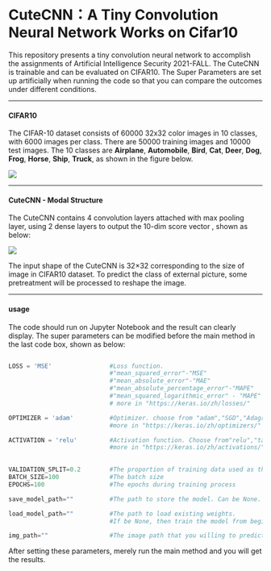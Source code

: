 # CuteCNN：A Tiny Convolution Neural Network Works on Cifar10

This repository presents a tiny convolution neural network to accomplish the assignments of Artificial Intelligence Security 2021-FALL. The CuteCNN is trainable and can be evaluated on CIFAR10. The Super Parameters are set up artificially when running the code so that you can compare the  outcomes under  different conditions.

***

#### CIFAR10

The CIFAR-10 dataset consists of 60000 32x32 color images in 10  classes, with 6000 images per class. There are 50000 training images and 10000 test images. The 10 classes are __Airplane__, __Automobile__, __Bird__, __Cat__, __Deer__, __Dog__, __Frog__, __Horse__,  __Ship__, __Truck__, as shown in the figure below.

![](C:\Users\charo\Desktop\CIFAR10.jpg)

***



#### CuteCNN - Modal Structure

The CuteCNN contains 4 convolution layers attached with max pooling layer, using 2 dense layers to output the 10-dim score vector , shown as below:

![](C:\Users\charo\Desktop\Layers.jpg)

The input shape of the CuteCNN is 32×32 corresponding to the size of image in CIFAR10 dataset. To predict the class of external picture, some pretreatment will be processed to reshape the image. 

***

#### usage

The code should run on Jupyter Notebook  and the result can clearly display. The super parameters can be modified before the main method in the last code box, shown as below:

```python

LOSS = 'MSE' 				#Loss function.
							#"mean_squared_error"-"MSE"
							#"mean_absolute_error"-"MAE"
        					#"mean_absolute_percentage_error"-"MAPE"
							#"mean_squared_logarithmic_error" - "MAPE"
							# more in "https://keras.io/zh/losses/"

OPTIMIZER = 'adam'			#Optimizer. choose from "adam","SGD","Adagrad"
							#more in "https://keras.io/zh/optimizers/"

ACTIVATION = 'relu'			#Activation function. Choose from"relu","tanh","sigmoid"
							#more in "https://keras.io/zh/activations/"

 
VALIDATION_SPLIT=0.2		#The proportion of training data used as the validation set.
BATCH_SIZE=100				#The batch size
EPOCHS=100					#The epochs during training process

save_model_path=""			#The path to store the model. Can be None.

load_model_path=""			#The path to load existing weights. 
							#If be None, then train the model from beginning

img_path=""					#The image path that you willing to predict
```

After setting these parameters, merely run the main method and you will get the results.













